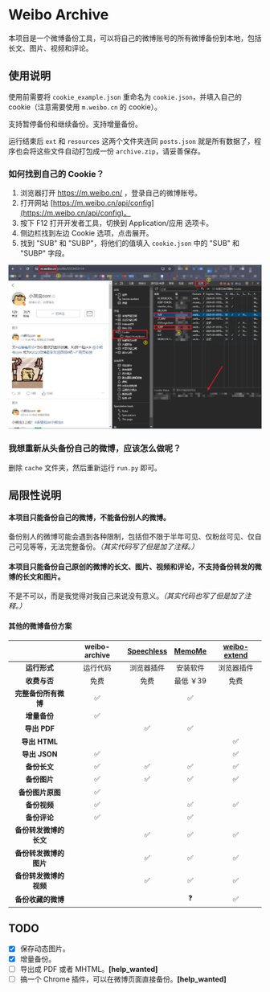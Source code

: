 # Weibo Archive

本项目是一个微博备份工具，可以将自己的微博账号的所有微博备份到本地，包括长文、图片、视频和评论。

## 使用说明

使用前需要将 `cookie_example.json` 重命名为 `cookie.json`，并填入自己的 cookie（注意需要使用 `m.weibo.cn` 的 cookie）。

支持暂停备份和继续备份。支持增量备份。

运行结束后 `ext` 和 `resources` 这两个文件夹连同 `posts.json` 就是所有数据了，程序也会将这些文件自动打包成一份 `archive.zip`，请妥善保存。

### 如何找到自己的 Cookie？

1. 浏览器打开 https://m.weibo.cn/ ，登录自己的微博账号。
2. 打开网站 [https://m.weibo.cn/api/config](https://m.weibo.cn/api/config)。
3. 按下 F12 打开开发者工具，切换到 Application/应用 选项卡。
4. 侧边栏找到左边 Cookie 选项，点击展开。
5. 找到 "SUB" 和 "SUBP"，将他们的值填入 `cookie.json` 中的 "SUB" 和 "SUBP" 字段。

![](doc/step.png)

### 我想重新从头备份自己的微博，应该怎么做呢？

删除 `cache` 文件夹，然后重新运行 `run.py` 即可。

## 局限性说明

#### 本项目只能备份自己的微博，不能备份别人的微博。

备份别人的微博可能会遇到各种限制，包括但不限于半年可见、仅粉丝可见、仅自己可见等等，无法完整备份。*（其实代码写了但是加了注释。）*

#### 本项目只能备份自己原创的微博的长文、图片、视频和评论，不支持备份转发的微博的长文和图片。

不是不可以，而是我觉得对我自己来说没有意义。*（其实代码也写了但是加了注释。）*

#### 其他的微博备份方案

|  | weibo-archive | [Speechless](https://github.com/meterscao/Speechless) | [MemoMe](https://speechless.fun/) | [weibo-extend](https://github.com/loo-y/weibo-extend) |
|:---:|:---:|:---:|:---:|:---:|
| **运行形式** | 运行代码 | 浏览器插件 | 安装软件 | 浏览器插件 |
| **收费与否** | 免费 | 免费 | 最低 ￥39 | 免费 |
| **完整备份所有微博** | ✅ |  | ✅ |  |
| **增量备份** | ✅ |  |  |  |
| **导出 PDF** |  | ✅ | ✅ |  |
| **导出 HTML** |  |  |  | ✅ |
| **导出 JSON** | ✅ |  |  | ✅ |
| **备份长文** | ✅ | ✅ | ✅ | ✅ |
| **备份图片** | ✅ | ✅ | ✅ | ✅ |
| **备份图片原图** | ✅ |  |  |  |
| **备份视频** | ✅ |  | ✅ | ✅ |
| **备份评论** | ✅ |  | ✅ |  |
| **备份转发微博的长文** |  | ✅ | ✅ | ✅ |
| **备份转发微博的图片** |  | ✅ | ✅ | ✅ |
| **备份转发微博的视频** |  | ✅ | ✅ | ✅ |
| **备份收藏的微博** |  |  | ❓ | ✅ |

## TODO

- [x] 保存动态图片。
- [x] 增量备份。
- [ ] 导出成 PDF 或者 MHTML。**[help_wanted]**
- [ ] 搞一个 Chrome 插件，可以在微博页面直接备份。**[help_wanted]**
